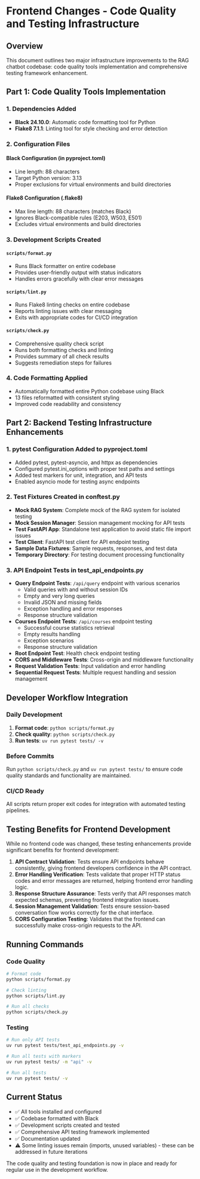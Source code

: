 # Frontend Changes - Code Quality and Testing Infrastructure

## Overview
This document outlines two major infrastructure improvements to the RAG chatbot codebase: code quality tools implementation and comprehensive testing framework enhancement.

## Part 1: Code Quality Tools Implementation

### 1. Dependencies Added
- **Black 24.10.0**: Automatic code formatting tool for Python
- **Flake8 7.1.1**: Linting tool for style checking and error detection

### 2. Configuration Files

#### Black Configuration (in pyproject.toml)
- Line length: 88 characters
- Target Python version: 3.13
- Proper exclusions for virtual environments and build directories

#### Flake8 Configuration (.flake8)
- Max line length: 88 characters (matches Black)
- Ignores Black-compatible rules (E203, W503, E501)
- Excludes virtual environments and build directories

### 3. Development Scripts Created

#### `scripts/format.py`
- Runs Black formatter on entire codebase
- Provides user-friendly output with status indicators
- Handles errors gracefully with clear error messages

#### `scripts/lint.py`
- Runs Flake8 linting checks on entire codebase
- Reports linting issues with clear messaging
- Exits with appropriate codes for CI/CD integration

#### `scripts/check.py`
- Comprehensive quality check script
- Runs both formatting checks and linting
- Provides summary of all check results
- Suggests remediation steps for failures

### 4. Code Formatting Applied
- Automatically formatted entire Python codebase using Black
- 13 files reformatted with consistent styling
- Improved code readability and consistency

## Part 2: Backend Testing Infrastructure Enhancements

### 1. pytest Configuration Added to pyproject.toml
- Added pytest, pytest-asyncio, and httpx as dependencies
- Configured pytest.ini_options with proper test paths and settings
- Added test markers for unit, integration, and API tests
- Enabled asyncio mode for testing async endpoints

### 2. Test Fixtures Created in conftest.py
- **Mock RAG System**: Complete mock of the RAG system for isolated testing
- **Mock Session Manager**: Session management mocking for API tests
- **Test FastAPI App**: Standalone test application to avoid static file import issues
- **Test Client**: FastAPI test client for API endpoint testing
- **Sample Data Fixtures**: Sample requests, responses, and test data
- **Temporary Directory**: For testing document processing functionality

### 3. API Endpoint Tests in test_api_endpoints.py
- **Query Endpoint Tests**: `/api/query` endpoint with various scenarios
  - Valid queries with and without session IDs
  - Empty and very long queries
  - Invalid JSON and missing fields
  - Exception handling and error responses
  - Response structure validation
- **Courses Endpoint Tests**: `/api/courses` endpoint testing
  - Successful course statistics retrieval
  - Empty results handling
  - Exception scenarios
  - Response structure validation
- **Root Endpoint Test**: Health check endpoint testing
- **CORS and Middleware Tests**: Cross-origin and middleware functionality
- **Request Validation Tests**: Input validation and error handling
- **Sequential Request Tests**: Multiple request handling and session management

## Developer Workflow Integration

### Daily Development
1. **Format code**: `python scripts/format.py`
2. **Check quality**: `python scripts/check.py`
3. **Run tests**: `uv run pytest tests/ -v`

### Before Commits
Run `python scripts/check.py` and `uv run pytest tests/` to ensure code quality standards and functionality are maintained.

### CI/CD Ready
All scripts return proper exit codes for integration with automated testing pipelines.

## Testing Benefits for Frontend Development

While no frontend code was changed, these testing enhancements provide significant benefits for frontend development:

1. **API Contract Validation**: Tests ensure API endpoints behave consistently, giving frontend developers confidence in the API contract.
2. **Error Handling Verification**: Tests validate that proper HTTP status codes and error messages are returned, helping frontend error handling logic.
3. **Response Structure Assurance**: Tests verify that API responses match expected schemas, preventing frontend integration issues.
4. **Session Management Validation**: Tests ensure session-based conversation flow works correctly for the chat interface.
5. **CORS Configuration Testing**: Validates that the frontend can successfully make cross-origin requests to the API.

## Running Commands

### Code Quality
```bash
# Format code
python scripts/format.py

# Check linting
python scripts/lint.py

# Run all checks
python scripts/check.py
```

### Testing
```bash
# Run only API tests
uv run pytest tests/test_api_endpoints.py -v

# Run all tests with markers
uv run pytest tests/ -m "api" -v

# Run all tests
uv run pytest tests/ -v
```

## Current Status
- ✅ All tools installed and configured
- ✅ Codebase formatted with Black
- ✅ Development scripts created and tested
- ✅ Comprehensive API testing framework implemented
- ✅ Documentation updated
- ⚠️  Some linting issues remain (imports, unused variables) - these can be addressed in future iterations

The code quality and testing foundation is now in place and ready for regular use in the development workflow.
